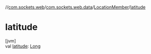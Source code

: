 //[com.sockets.web](../../../index.md)/[com.sockets.web.data](../index.md)/[LocationMember](index.md)/[latitude](latitude.md)

# latitude

[jvm]\
val [latitude](latitude.md): [Long](https://kotlinlang.org/api/latest/jvm/stdlib/kotlin/-long/index.html)
